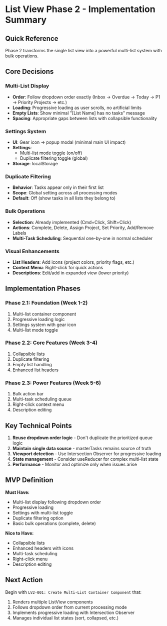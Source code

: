 # List View Phase 2 - Implementation Summary

## Quick Reference

Phase 2 transforms the single list view into a powerful multi-list system with bulk operations.

## Core Decisions

### Multi-List Display
- **Order**: Follow dropdown order exactly (Inbox → Overdue → Today → P1 → Priority Projects → etc.)
- **Loading**: Progressive loading as user scrolls, no artificial limits
- **Empty Lists**: Show minimal "[List Name] has no tasks" message
- **Spacing**: Appropriate gaps between lists with collapsible functionality

### Settings System
- **UI**: Gear icon → popup modal (minimal main UI impact)
- **Settings**:
  - Multi-list mode toggle (on/off)
  - Duplicate filtering toggle (global)
- **Storage**: localStorage

### Duplicate Filtering
- **Behavior**: Tasks appear only in their first list
- **Scope**: Global setting across all processing modes
- **Default**: Off (show tasks in all lists they belong to)

### Bulk Operations
- **Selection**: Already implemented (Cmd+Click, Shift+Click)
- **Actions**: Complete, Delete, Assign Project, Set Priority, Add/Remove Labels
- **Multi-Task Scheduling**: Sequential one-by-one in normal scheduler

### Visual Enhancements
- **List Headers**: Add icons (project colors, priority flags, etc.)
- **Context Menu**: Right-click for quick actions
- **Descriptions**: Edit/add in expanded view (lower priority)

## Implementation Phases

### Phase 2.1: Foundation (Week 1-2)
1. Multi-list container component
2. Progressive loading logic
3. Settings system with gear icon
4. Multi-list mode toggle

### Phase 2.2: Core Features (Week 3-4)
1. Collapsible lists
2. Duplicate filtering
3. Empty list handling
4. Enhanced list headers

### Phase 2.3: Power Features (Week 5-6)
1. Bulk action bar
2. Multi-task scheduling queue
3. Right-click context menu
4. Description editing

## Key Technical Points

1. **Reuse dropdown order logic** - Don't duplicate the prioritized queue logic
2. **Maintain single data source** - masterTasks remains source of truth
3. **Viewport detection** - Use Intersection Observer for progressive loading
4. **State management** - Consider useReducer for complex multi-list state
5. **Performance** - Monitor and optimize only when issues arise

## MVP Definition

**Must Have:**
- Multi-list display following dropdown order
- Progressive loading
- Settings with multi-list toggle
- Duplicate filtering option
- Basic bulk operations (complete, delete)

**Nice to Have:**
- Collapsible lists
- Enhanced headers with icons
- Multi-task scheduling
- Right-click menu
- Description editing

## Next Action

Begin with `LV2-001: Create Multi-List Container Component` that:
1. Renders multiple ListView components
2. Follows dropdown order from current processing mode
3. Implements progressive loading with Intersection Observer
4. Manages individual list states (sort, collapsed, etc.)
